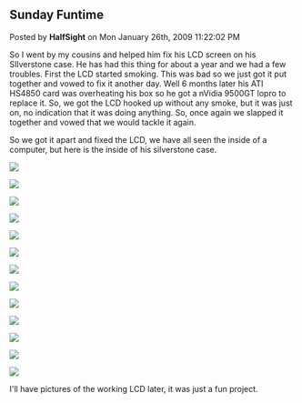 ## Sunday Funtime
Posted by **HalfSight** on Mon January 26th, 2009 11:22:02 PM

So I went by my cousins and helped him fix his LCD screen on his SIlverstone
case. He has had this thing for about a year and we had a few troubles. First
the LCD started smoking. This was bad so we just got it put together and vowed
to fix it another day. Well 6 months later his ATI HS4850 card was overheating
his box so he got a nVidia 9500GT lopro to replace it. So, we got the LCD hooked
up without any smoke, but it was just on, no indication that it was doing
anything. So, once again we slapped it together and vowed that we would tackle
it again.

So we got it apart and fixed the LCD, we have all seen the inside of a computer,
but here is the inside of his silverstone case.

![](http://i34.photobucket.com/albums/d149/DooDooBucket/0125091333.jpg)

![](http://i34.photobucket.com/albums/d149/DooDooBucket/0125091333a.jpg)

![](http://i34.photobucket.com/albums/d149/DooDooBucket/0125091333b.jpg)

![](http://i34.photobucket.com/albums/d149/DooDooBucket/0125091334.jpg)

![](http://i34.photobucket.com/albums/d149/DooDooBucket/0125091334a.jpg)

![](http://i34.photobucket.com/albums/d149/DooDooBucket/0125091335.jpg)

![](http://i34.photobucket.com/albums/d149/DooDooBucket/0125091336.jpg)

![](http://i34.photobucket.com/albums/d149/DooDooBucket/0125091337.jpg)

![](http://i34.photobucket.com/albums/d149/DooDooBucket/0125091337a.jpg)

![](http://i34.photobucket.com/albums/d149/DooDooBucket/0125091338.jpg)

![](http://i34.photobucket.com/albums/d149/DooDooBucket/0125091339.jpg)

![](http://i34.photobucket.com/albums/d149/DooDooBucket/0125091340.jpg)

![](http://i34.photobucket.com/albums/d149/DooDooBucket/0125091340a.jpg)


I'll have pictures of the working LCD later, it was just a fun project.
